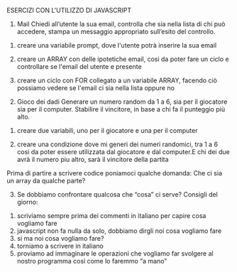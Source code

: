 ESERCIZI CON L'UTILIZZO DI JAVASCRIPT

1. Mail
   Chiedi all’utente la sua email,
   controlla che sia nella lista di chi può accedere,
   stampa un messaggio appropriato sull’esito del controllo.

1) creare una variabile prompt, dove l'utente potrà inserire la sua email

2) creare un ARRAY con delle ipotetiche email, cosi da poter fare un ciclo e controllare se l'email del utente e presente

3) creare un ciclo con FOR collegato a un variabile ARRAY, facendo ciò possiamo vedere se l'email ci sia nella lista oppure no

2. Gioco dei dadi
   Generare un numero random da 1 a 6, sia per il giocatore sia per il computer.
   Stabilire il vincitore, in base a chi fa il punteggio più alto.

1) creare due variabili, uno per il giocatore e una per il computer

2) creare una condizione dove mi generi dei numeri randomici, tra 1 a 6 cosi da poter essere utilizzata dal giocatore e dal computer.E chi dei due avrà il numero piu altro, sarà il vincitore della partita

Prima di partire a scrivere codice poniamoci qualche domanda:
Che ci sia un array da qualche parte?

3. Se dobbiamo confrontare qualcosa che “cosa” ci serve?
   Consigli del giorno:

1) scriviamo sempre prima dei commenti in italiano per capire cosa vogliamo fare
2) javascript non fa nulla da solo, dobbiamo dirgli noi cosa vogliamo fare
3) si ma noi cosa vogliamo fare?
4) torniamo a scrivere in italiano
5) proviamo ad immaginare le operazioni che vogliamo far svolgere al nostro programma così come lo faremmo “a mano”
